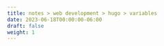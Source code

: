 ```yaml
---
title: notes > web development > hugo > variables
date: 2023-06-18T00:00:00-06:00
draft: false
weight: 1
---
```

